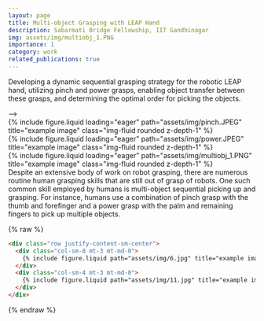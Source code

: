 ```yaml
---
layout: page
title: Multi-object Grasping with LEAP Hand
description: Sabarmati Bridge Fellowship, IIT Gandhinagar
img: assets/img/multiobj_1.PNG
importance: 1
category: work
related_publications: true
---
```


Developing a dynamic sequential grasping strategy for the robotic LEAP hand, utilizing pinch and power grasps, enabling object
transfer between these grasps, and determining the optimal order for picking the objects. 
<!-- 
    <!-- ---
    layout: page
    title: project
    description: a project with a background image
    img: /assets/img/12.jpg
    --- --> -->

<div class="row">
    <div class="col-sm mt-3 mt-md-0">
        {% include figure.liquid loading="eager" path="assets/img/pinch.JPEG" title="example image" class="img-fluid rounded z-depth-1" %}
    </div>
    <div class="col-sm mt-3 mt-md-0">
        {% include figure.liquid loading="eager" path="assets/img/power.JPEG" title="example image" class="img-fluid rounded z-depth-1" %}
    </div>
    <div class="col-sm mt-3 mt-md-0">
        {% include figure.liquid loading="eager" path="assets/img/multiobj_1.PNG" title="example image" class="img-fluid rounded z-depth-1" %}
    </div>
</div>
<div class="caption">
Despite an extensive body of work on robot grasping, there are numerous routine human grasping skills that are still out of grasp of robots. One such common skill employed by humans is multi-object sequential picking up and grasping. For instance, humans use a combination of pinch grasp with the thumb and forefinger and a power grasp with the palm and remaining fingers to pick up multiple objects.
<!-- </div>
<div class="row">
    <div class="col-sm mt-3 mt-md-0">
        {% include figure.liquid loading="eager" path="assets/img/5.jpg" title="example image" class="img-fluid rounded z-depth-1" %}
    </div>
</div>
<div class="caption">
    This image can also have a caption. It's like magic.
</div> -->


<!-- 
<div class="row justify-content-sm-center">
    <div class="col-sm-8 mt-3 mt-md-0">
        {% include figure.liquid path="assets/img/6.jpg" title="example image" class="img-fluid rounded z-depth-1" %}
    </div>
    <div class="col-sm-4 mt-3 mt-md-0">
        {% include figure.liquid path="assets/img/11.jpg" title="example image" class="img-fluid rounded z-depth-1" %}
    </div>
</div>
<div class="caption">
    You can also have artistically styled 2/3 + 1/3 images, like these.
</div> -->

<!-- The code is simple.
Just wrap your images with `<div class="col-sm">` and place them inside `<div class="row">` (read more about the <a href="https://getbootstrap.com/docs/4.4/layout/grid/">Bootstrap Grid</a> system).
To make images responsive, add `img-fluid` class to each; for rounded corners and shadows use `rounded` and `z-depth-1` classes.
Here's the code for the last row of images above: -->

{% raw %}

```html
<div class="row justify-content-sm-center">
  <div class="col-sm-8 mt-3 mt-md-0">
    {% include figure.liquid path="assets/img/6.jpg" title="example image" class="img-fluid rounded z-depth-1" %}
  </div>
  <div class="col-sm-4 mt-3 mt-md-0">
    {% include figure.liquid path="assets/img/11.jpg" title="example image" class="img-fluid rounded z-depth-1" %}
  </div>
</div>
```

{% endraw %}
